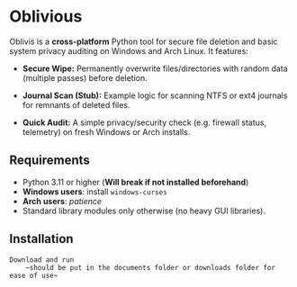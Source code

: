 # Oblivious

Oblivis is a **cross-platform** Python tool for secure file deletion and basic system privacy auditing on Windows and Arch Linux. It features:

- **Secure Wipe:** Permanently overwrite files/directories with random data (multiple passes) before deletion.

- **Journal Scan (Stub):** Example logic for scanning NTFS or ext4 journals for remnants of deleted files.

- **Quick Audit:** A simple privacy/security check (e.g. firewall status, telemetry) on fresh Windows or Arch installs.




## Requirements
- Python 3.11 or higher (**Will break if not installed beforehand**)
- **Windows users**: install `windows-curses`
- **Arch users**: *patience* 
- Standard library modules only otherwise (no heavy GUI libraries).

## Installation
    Download and run 
        ~should be put in the documents folder or downloads folder for ease of use~
